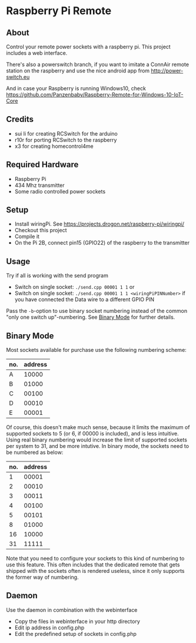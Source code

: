 # Raspberry Pi Remote

## About
Control your remote power sockets with a raspberry pi.
This project includes a web interface.

There's also a powerswitch branch, if you want to imitate a ConnAir remote
station on the raspberry and use the nice android app from
http://power-switch.eu

And in case your Raspberry is running Windows10, check
https://github.com/Panzenbaby/Raspberry-Remote-for-Windows-10-IoT-Core

## Credits
* sui li for creating RCSwitch for the arduino
* r10r for porting RCSwitch to the raspberry
* x3 for creating homecontrol4me

## Required Hardware
* Raspberry Pi
* 434 Mhz transmitter
* Some radio controlled power sockets

## Setup
* Install wiringPi. See https://projects.drogon.net/raspberry-pi/wiringpi/
* Checkout this project
* Compile it
* On the Pi 2B, connect pin15 (GPIO22) of the raspberry to the transmitter

## Usage
Try if all is working with the send program
*  Switch on single socket: `./send.cpp 00001 1 1` or
*  Switch on single socket: `./send.cpp 00001 1 1 <wiringPiPINNumber>`  if you have connected the Data wire to a different GPIO PIN


Pass the `-b`-option to use binary socket numbering instead of the common "only one switch up"-numbering. See [Binary Mode](#binary-mode) for further details.

## Binary Mode
Most sockets available for purchase use the following numbering scheme:

no. | address
--- | -------
  A |   10000
  B |   01000
  C |   00100
  D |   00010
  E |   00001
  
Of course, this doesn't make much sense, because it limits the maximum of supported sockets to 5 (or 6, if 00000 is included), and is less intuitive. Using real binary numbering would increase the limit of supported sockets per system to 31, and be more intutive. In binary mode, the sockets need to be numbered as below:

no. | address
--- | -------
  1 |   00001
  2 |   00010
  3 |   00011
  4 |   00100
  5 |   00101
  8 |   01000
 16 |   10000
 31 |   11111
 
Note that you need to configure your sockets to this kind of numbering to use this feature. This often includes that the dedicated remote that gets shipped with the sockets often is rendered useless, since it only supports the former way of numbering.
  
## Daemon
Use the daemon in combination with the webinterface
* Copy the files in webinterface in your http directory
* Edit ip address in config.php
* Edit the predefined setup of sockets in config.php
